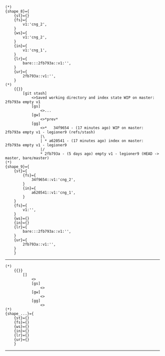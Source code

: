     (*)            
    {shape_8}={
        {st}={}
        {fs}={
            v1:'cng_2',
        }
        {ws}={
            v1:'cng_2',
        }
        {in}={
            v1:'cng_1',
        }
        {lr}={
            bare:::2fb793a::v1:'',
        }
        {ur}={
            2fb793a::v1:'',
        }
    (*)
        {{}}
            [git stash]
                <>Saved working directory and index state WIP on master: 2fb793a empty v1
                [gs]
                    <>...
                [gw]
                    <>*prev*
                [gg]
                    <>*   34f9654 - (17 minutes ago) WIP on master: 2fb793a empty v1 - legioner9 (refs/stash)        
                    |\
                    | * a620541 - (17 minutes ago) index on master: 2fb793a empty v1 - legioner9
                    |/
                    * 2fb793a - (5 days ago) empty v1 - legioner9 (HEAD -> master, bare/master)
    (*)            
    {shape_9}={
        {st}={        
            {fs}={
                34f9654::v1:'cng_2',
            }
            {in}={
                a620541::v1:'cng_1',
            }
        }
        {fs}={
            v1:'',
        }
        {ws}={}
        {in}={}
        {lr}={
            bare:::2fb793a::v1:'',
        }
        {ur}={
            2fb793a::v1:'',
        }
        }

-------------------------------
    (*)
        {{}}
            []
                <>
                [gs]
                    <>
                [gw]
                    <>
                [gg]
                    <>
    (*)            
    {shape_...}={
        {st}={}
        {fs}={}
        {ws}={}
        {in}={}
        {lr}={}
        {ur}={}
        }
-------------------------------